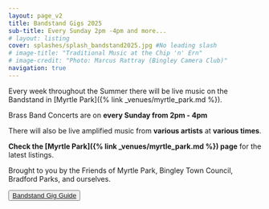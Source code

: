 ```yaml
---
layout: page_v2
title: Bandstand Gigs 2025
sub-title: Every Sunday 2pm -4pm and more...
# layout: listing
cover: splashes/splash_bandstand2025.jpg #No leading slash
# image-title: "Traditional Music at the Chip 'n' Ern" 
# image-credit: "Photo: Marcus Rattray (Bingley Camera Club)"
navigation: true
---
```

<div class="row g-0">
<div class="col-md-8" markdown="1">
Every week throughout the Summer there will be live music on the Bandstand in [Myrtle Park]({% link _venues/myrtle_park.md %}). 

Brass Band Concerts are on **every Sunday from 2pm - 4pm**

There will also be live amplified music from **various artists** at **various times**.

**Check the [Myrtle Park]({% link _venues/myrtle_park.md %}) page** for the latest listings.

Brought to you by the Friends of Myrtle Park, Bingley Town Council, Bradford Parks, and ourselves. 
</div>

<div class="col-md-3 offset-md-1">
<div markdown="1">
<p class="membership">
    <button type="button" class="btn btn-light p-4">
        <a href="{{site.url}}/venues/myrtle_park" target="_blank" rel="noopener noreferrer">Bandstand Gig Guide<i class="fa fa-external-link" aria-hidden="true"></i></a>
    </button>
</p>
</div>
</div>

</div>



